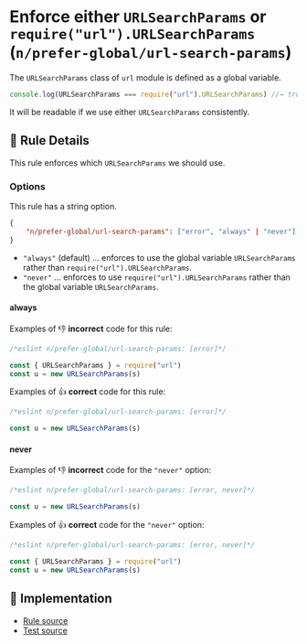 # Enforce either `URLSearchParams` or `require("url").URLSearchParams` (`n/prefer-global/url-search-params`)

<!-- end auto-generated rule header -->

The `URLSearchParams` class of `url` module is defined as a global variable.

```js
console.log(URLSearchParams === require("url").URLSearchParams) //→ true
```

It will be readable if we use either `URLSearchParams` consistently.

## 📖 Rule Details

This rule enforces which `URLSearchParams` we should use.

### Options

This rule has a string option.

```json
{
    "n/prefer-global/url-search-params": ["error", "always" | "never"]
}
```

- `"always"` (default) ... enforces to use the global variable `URLSearchParams` rather than `require("url").URLSearchParams`.
- `"never"` ... enforces to use `require("url").URLSearchParams` rather than the global variable `URLSearchParams`.

#### always

Examples of 👎 **incorrect** code for this rule:

```js
/*eslint n/prefer-global/url-search-params: [error]*/

const { URLSearchParams } = require("url")
const u = new URLSearchParams(s)
```

Examples of 👍 **correct** code for this rule:

```js
/*eslint n/prefer-global/url-search-params: [error]*/

const u = new URLSearchParams(s)
```

#### never

Examples of 👎 **incorrect** code for the `"never"` option:

```js
/*eslint n/prefer-global/url-search-params: [error, never]*/

const u = new URLSearchParams(s)
```

Examples of 👍 **correct** code for the `"never"` option:

```js
/*eslint n/prefer-global/url-search-params: [error, never]*/

const { URLSearchParams } = require("url")
const u = new URLSearchParams(s)
```

## 🔎 Implementation

- [Rule source](https://github.com/eslint-community/eslint-plugin-n/tree/lib/rules/prefer-global/url-search-params.js)
- [Test source](https://github.com/eslint-community/eslint-plugin-n/tree/tests/lib/rules/prefer-global/url-search-params.js)
